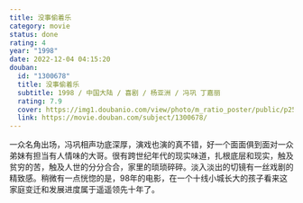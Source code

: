 ```yaml
---
title: 没事偷着乐
category: movie
status: done
rating: 4
year: "1998"
date: 2022-12-04 04:15:20
douban:
  id: "1300678"
  title: 没事偷着乐
  subtitle: 1998 / 中国大陆 / 喜剧 / 杨亚洲 / 冯巩 丁嘉丽
  rating: 7.9
  cover: https://img1.doubanio.com/view/photo/m_ratio_poster/public/p2540317418.jpg
  link: https://movie.douban.com/subject/1300678/
---
```


一众名角出场，冯巩相声功底深厚，演戏也演的真不错，好一个面面俱到面对一众弟妹有担当有人情味的大哥。很有跨世纪年代的现实味道，扎根底层和现实，触及贫穷的苦，触及人世的分分合合，家里的琐琐碎碎。淡入淡出的切镜有一丝戏剧的精致感。稍微有一点恍惚的是，98年的电影，在一个十线小城长大的孩子看来这家庭变迁和发展进度属于遥遥领先十年了。
